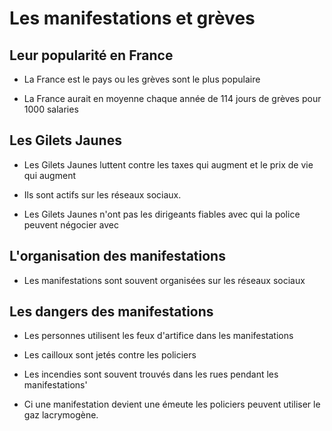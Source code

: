 # Les manifestations et grèves

## Leur popularité en France

- La France est le pays ou les grèves sont le plus populaire

- La France aurait en moyenne chaque année de 114 jours de grèves pour 1000 salaries

## Les Gilets Jaunes

- Les Gilets Jaunes luttent contre les taxes qui augment et le prix de vie qui augment

- Ils sont actifs sur les réseaux sociaux.

- Les Gilets Jaunes n'ont pas les dirigeants fiables avec qui la police peuvent négocier avec

## L'organisation des manifestations

- Les manifestations sont souvent organisées sur les réseaux sociaux

## Les dangers des manifestations

- Les personnes utilisent les feux d'artifice dans les manifestations

- Les cailloux sont jetés contre les policiers

- Les incendies sont souvent trouvés dans les rues pendant les manifestations'

- Ci une manifestation devient une émeute les policiers peuvent utiliser le gaz lacrymogène.

